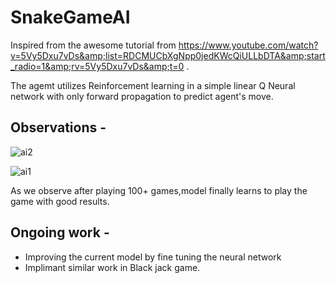 # SnakeGameAI
Inspired from the awesome tutorial from https://www.youtube.com/watch?v=5Vy5Dxu7vDs&amp;list=RDCMUCbXgNpp0jedKWcQiULLbDTA&amp;start_radio=1&amp;rv=5Vy5Dxu7vDs&amp;t=0 .


The agemt utilizes Reinforcement learning in a simple linear Q Neural network with only forward propagation to predict agent's move.

## Observations - 

![ai2](https://user-images.githubusercontent.com/43739144/134230726-454218b1-fc65-4be4-ba07-2c1ce0a253ac.PNG)

![ai1](https://user-images.githubusercontent.com/43739144/134230713-d93ca422-1f65-4585-b0a0-96c0226e9788.PNG)

As we observe after playing 100+ games,model finally learns to play the game with good results.


## Ongoing work - 
- Improving the current model by fine tuning the neural network
- Implimant similar work in Black jack game.
